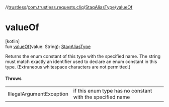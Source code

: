 //[trustless](../../../index.md)/[com.trustless.requests.cliq](../index.md)/[StaqAliasType](index.md)/[valueOf](value-of.md)

# valueOf

[kotlin]\
fun [valueOf](value-of.md)(value: String): [StaqAliasType](index.md)

Returns the enum constant of this type with the specified name. The string must match exactly an identifier used to declare an enum constant in this type. (Extraneous whitespace characters are not permitted.)

#### Throws

| | |
|---|---|
| IllegalArgumentException | if this enum type has no constant with the specified name |
